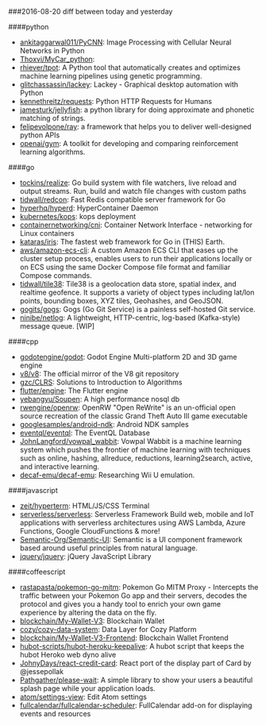 ###2016-08-20
diff between today and yesterday

####python
* [ankitaggarwal011/PyCNN](https://github.com/ankitaggarwal011/PyCNN): Image Processing with Cellular Neural Networks in Python
* [Thoxvi/MyCar_python](https://github.com/Thoxvi/MyCar_python): 
* [rhiever/tpot](https://github.com/rhiever/tpot): A Python tool that automatically creates and optimizes machine learning pipelines using genetic programming.
* [glitchassassin/lackey](https://github.com/glitchassassin/lackey): Lackey - Graphical desktop automation with Python
* [kennethreitz/requests](https://github.com/kennethreitz/requests): Python HTTP Requests for Humans
* [jamesturk/jellyfish](https://github.com/jamesturk/jellyfish): a python library for doing approximate and phonetic matching of strings.
* [felipevolpone/ray](https://github.com/felipevolpone/ray): a framework that helps you to deliver well-designed python APIs
* [openai/gym](https://github.com/openai/gym): A toolkit for developing and comparing reinforcement learning algorithms.

####go
* [tockins/realize](https://github.com/tockins/realize): Go build system with file watchers, live reload and output streams. Run, build and watch file changes with custom paths
* [tidwall/redcon](https://github.com/tidwall/redcon): Fast Redis compatible server framework for Go
* [hyperhq/hyperd](https://github.com/hyperhq/hyperd): HyperContainer Daemon
* [kubernetes/kops](https://github.com/kubernetes/kops): kops deployment
* [containernetworking/cni](https://github.com/containernetworking/cni): Container Network Interface - networking for Linux containers
* [kataras/iris](https://github.com/kataras/iris): The fastest web framework for Go in (THIS) Earth.
* [aws/amazon-ecs-cli](https://github.com/aws/amazon-ecs-cli): A custom Amazon ECS CLI that eases up the cluster setup process, enables users to run their applications locally or on ECS using the same Docker Compose file format and familiar Compose commands.
* [tidwall/tile38](https://github.com/tidwall/tile38): Tile38 is a geolocation data store, spatial index, and realtime geofence. It supports a variety of object types including lat/lon points, bounding boxes, XYZ tiles, Geohashes, and GeoJSON.
* [gogits/gogs](https://github.com/gogits/gogs): Gogs (Go Git Service) is a painless self-hosted Git service.
* [ninibe/netlog](https://github.com/ninibe/netlog): A lightweight, HTTP-centric, log-based (Kafka-style) message queue. [WIP]

####cpp
* [godotengine/godot](https://github.com/godotengine/godot): Godot Engine  Multi-platform 2D and 3D game engine
* [v8/v8](https://github.com/v8/v8): The official mirror of the V8 git repository
* [gzc/CLRS](https://github.com/gzc/CLRS): Solutions to Introduction to Algorithms
* [flutter/engine](https://github.com/flutter/engine): The Flutter engine
* [yebangyu/Soupen](https://github.com/yebangyu/Soupen): A high performance nosql db
* [rwengine/openrw](https://github.com/rwengine/openrw): OpenRW "Open ReWrite" is an un-official open source recreation of the classic Grand Theft Auto III game executable
* [googlesamples/android-ndk](https://github.com/googlesamples/android-ndk): Android NDK samples
* [eventql/eventql](https://github.com/eventql/eventql): The EventQL Database
* [JohnLangford/vowpal_wabbit](https://github.com/JohnLangford/vowpal_wabbit): Vowpal Wabbit is a machine learning system which pushes the frontier of machine learning with techniques such as online, hashing, allreduce, reductions, learning2search, active, and interactive learning.
* [decaf-emu/decaf-emu](https://github.com/decaf-emu/decaf-emu): Researching Wii U emulation.

####javascript
* [zeit/hyperterm](https://github.com/zeit/hyperterm): HTML/JS/CSS Terminal
* [serverless/serverless](https://github.com/serverless/serverless): Serverless Framework  Build web, mobile and IoT applications with serverless architectures using AWS Lambda, Azure Functions, Google CloudFunctions & more! 
* [Semantic-Org/Semantic-UI](https://github.com/Semantic-Org/Semantic-UI): Semantic is a UI component framework based around useful principles from natural language.
* [jquery/jquery](https://github.com/jquery/jquery): jQuery JavaScript Library

####coffeescript
* [rastapasta/pokemon-go-mitm](https://github.com/rastapasta/pokemon-go-mitm):  Pokemon Go MITM Proxy - Intercepts the traffic between your Pokemon Go app and their servers, decodes the protocol and gives you a handy tool to enrich your own game experience by altering the data on the fly.
* [blockchain/My-Wallet-V3](https://github.com/blockchain/My-Wallet-V3): Blockchain Wallet
* [cozy/cozy-data-system](https://github.com/cozy/cozy-data-system): Data Layer for Cozy Platform
* [blockchain/My-Wallet-V3-Frontend](https://github.com/blockchain/My-Wallet-V3-Frontend): Blockchain Wallet Frontend
* [hubot-scripts/hubot-heroku-keepalive](https://github.com/hubot-scripts/hubot-heroku-keepalive): A hubot script that keeps the hubot Heroko web dyno alive
* [JohnyDays/react-credit-card](https://github.com/JohnyDays/react-credit-card): React port of the display part of Card by @jessepollak
* [Pathgather/please-wait](https://github.com/Pathgather/please-wait): A simple library to show your users a beautiful splash page while your application loads.
* [atom/settings-view](https://github.com/atom/settings-view): Edit Atom settings
* [fullcalendar/fullcalendar-scheduler](https://github.com/fullcalendar/fullcalendar-scheduler): FullCalendar add-on for displaying events and resources
